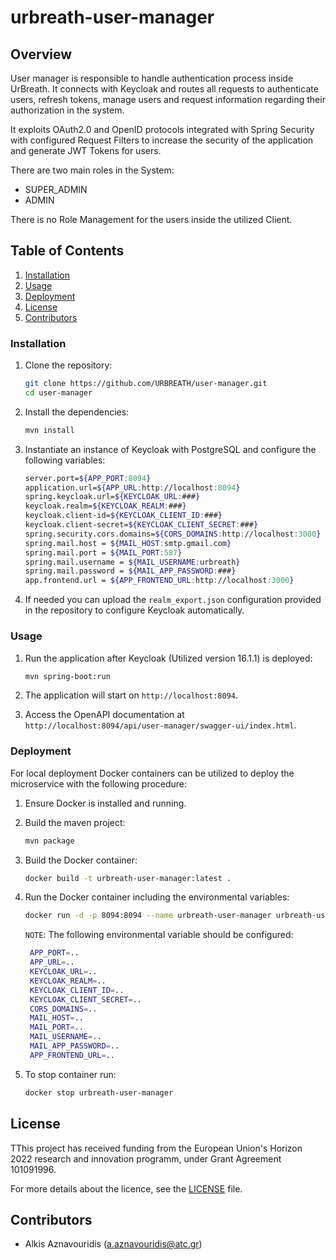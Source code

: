 # urbreath-user-manager

## Overview

User manager is responsible to handle authentication process inside UrBreath. It connects with Keycloak and routes all requests to authenticate
users, refresh tokens, manage users and request information regarding their authorization in the system.

It exploits OAuth2.0 and OpenID protocols integrated with Spring Security with configured Request Filters to increase the security of the application and generate JWT Tokens for users.

There are two main roles in the System:
- SUPER_ADMIN
- ADMIN

There is no Role Management for the users inside the utilized Client.

## Table of Contents

1. [Installation](#installation)
2. [Usage](#usage)
3. [Deployment](#deployment)
4. [License](#license)
5. [Contributors](#contributors)

### Installation

1. Clone the repository:

    ```sh
    git clone https://github.com/URBREATH/user-manager.git
    cd user-manager
    ```

2. Install the dependencies:

    ```sh
    mvn install
    ```

3. Instantiate an instance of Keycloak with PostgreSQL and configure the following variables:

   ```sh
   server.port=${APP_PORT:8094}
   application.url=${APP_URL:http://localhost:8094}
   spring.keycloak.url=${KEYCLOAK_URL:###}
   keycloak.realm=${KEYCLOAK_REALM:###}
   keycloak.client-id=${KEYCLOAK_CLIENT_ID:###}
   keycloak.client-secret=${KEYCLOAK_CLIENT_SECRET:###}
   spring.security.cors.domains=${CORS_DOMAINS:http://localhost:3000}
   spring.mail.host = ${MAIL_HOST:smtp.gmail.com}
   spring.mail.port = ${MAIL_PORT:587}
   spring.mail.username = ${MAIL_USERNAME:urbreath}
   spring.mail.password = ${MAIL_APP_PASSWORD:###}
   app.frontend.url = ${APP_FRONTEND_URL:http://localhost:3000}
   ```

4. If needed you can upload the ```realm_export.json``` configuration provided in the repository to configure Keycloak automatically.

### Usage

1. Run the application after Keycloak (Utilized version 16.1.1) is deployed:

    ```sh
    mvn spring-boot:run
    ```

2. The application will start on `http://localhost:8094`.

3. Access the OpenAPI documentation at `http://localhost:8094/api/user-manager/swagger-ui/index.html`.

### Deployment

For local deployment Docker containers can be utilized to deploy the microservice with the following procedure:

1. Ensure Docker is installed and running.

2. Build the maven project:

    ```sh
    mvn package
    ```

3. Build the Docker container:

    ```sh
    docker build -t urbreath-user-manager:latest .
    ```

4. Run the Docker container including the environmental variables:

    ```sh
    docker run -d -p 8094:8094 --name urbreath-user-manager urbreath-user-manager:latest
    ```
   
   ``NOTE``: The following environmental variable should be configured:

   ```sh
    APP_PORT=..
    APP_URL=..
    KEYCLOAK_URL=..
    KEYCLOAK_REALM=..
    KEYCLOAK_CLIENT_ID=..
    KEYCLOAK_CLIENT_SECRET=..
    CORS_DOMAINS=..
    MAIL_HOST=..
    MAIL_PORT=..
    MAIL_USERNAME=..
    MAIL_APP_PASSWORD=..
    APP_FRONTEND_URL=..
   ```

5. To stop container run:

    ```sh
   docker stop urbreath-user-manager
    ```

## License

TThis project has received funding from the European Union's Horizon 2022 research and innovation programm, under Grant Agreement 101091996.

For more details about the licence, see the [LICENSE](LICENSE) file.

## Contributors

- Alkis Aznavouridis (<a.aznavouridis@atc.gr>)
